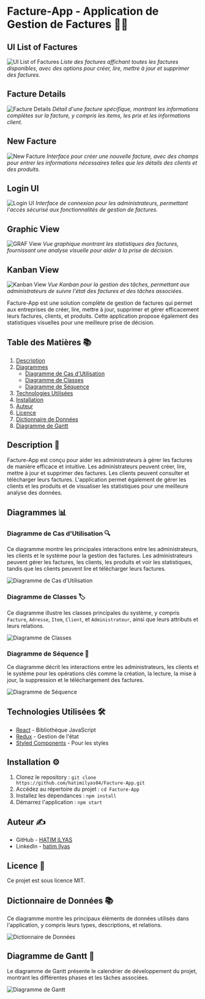 # Facture-App - Application de Gestion de Factures 💼💸

## UI List of Factures
![UI List of Factures](./ui2.PNG)
*Liste des factures affichant toutes les factures disponibles, avec des options pour créer, lire, mettre à jour et supprimer des factures.*

## Facture Details
![Facture Details](./UIFACTURE.PNG)
*Détail d'une facture spécifique, montrant les informations complètes sur la facture, y compris les items, les prix et les informations client.*

## New Facture
![New Facture](./NFACTURE.PNG)
*Interface pour créer une nouvelle facture, avec des champs pour entrer les informations nécessaires telles que les détails des clients et des produits.*

## Login UI
![Login UI](./loginUI.PNG)
*Interface de connexion pour les administrateurs, permettant l'accès sécurisé aux fonctionnalités de gestion de factures.*

## Graphic View
![GRAF View](./GRAF.PNG)
*Vue graphique montrant les statistiques des factures, fournissant une analyse visuelle pour aider à la prise de décision.*

## Kanban View
![Kanban View](./KANBAN.PNG)
*Vue Kanban pour la gestion des tâches, permettant aux administrateurs de suivre l'état des factures et des tâches associées.*

Facture-App est une solution complète de gestion de factures qui permet aux entreprises de créer, lire, mettre à jour, supprimer et gérer efficacement leurs factures, clients, et produits. Cette application propose également des statistiques visuelles pour une meilleure prise de décision.

## Table des Matières 📚

1. [Description](#description)
2. [Diagrammes](#diagrammes)
   - [Diagramme de Cas d'Utilisation](#diagramme-de-cas-dutilisation)
   - [Diagramme de Classes](#diagramme-de-classes)
   - [Diagramme de Séquence](#diagramme-de-séquence)
3. [Technologies Utilisées](#technologies-utilisées)
4. [Installation](#installation)
5. [Auteur](#auteur)
6. [Licence](#licence)
7. [Dictionnaire de Données](#dictionnaire-de-données)
8. [Diagramme de Gantt](#diagramme-de-gantt)

## Description 📝

Facture-App est conçu pour aider les administrateurs à gérer les factures de manière efficace et intuitive. Les administrateurs peuvent créer, lire, mettre à jour et supprimer des factures. Les clients peuvent consulter et télécharger leurs factures. L'application permet également de gérer les clients et les produits et de visualiser les statistiques pour une meilleure analyse des données.

## Diagrammes 📊

### Diagramme de Cas d'Utilisation 🔍

Ce diagramme montre les principales interactions entre les administrateurs, les clients et le système pour la gestion des factures. Les administrateurs peuvent gérer les factures, les clients, les produits et voir les statistiques, tandis que les clients peuvent lire et télécharger leurs factures.

![Diagramme de Cas d'Utilisation](./useCase.png)

### Diagramme de Classes 🏷️

Ce diagramme illustre les classes principales du système, y compris `Facture`, `Adresse`, `Item`, `Client`, et `Administrateur`, ainsi que leurs attributs et leurs relations.

![Diagramme de Classes](./classDiagramm.png)

### Diagramme de Séquence 🔄

Ce diagramme décrit les interactions entre les administrateurs, les clients et le système pour les opérations clés comme la création, la lecture, la mise à jour, la suppression et le téléchargement des factures.

![Diagramme de Séquence](./Sequence.png)

## Technologies Utilisées 🛠️

- [React](https://reactjs.org/) - Bibliothèque JavaScript
- [Redux](https://redux.js.org/) - Gestion de l'état
- [Styled Components](https://styled-components.com/) - Pour les styles

## Installation ⚙️

1. Clonez le repository : `git clone https://github.com/hatimilyas04/Facture-App.git`
2. Accédez au répertoire du projet : `cd Facture-App`
3. Installez les dépendances : `npm install`
4. Démarrez l'application : `npm start`

## Auteur ✍️

- GitHub - [HATIM ILYAS](https://github.com/hatimilyas04)
- LinkedIn - [hatim Ilyas](https://www.linkedin.com/in/hatimilyas04/)

## Licence 📄

Ce projet est sous licence MIT.

## Dictionnaire de Données 📚

Ce diagramme montre les principaux éléments de données utilisés dans l'application, y compris leurs types, descriptions, et relations.

![Dictionnaire de Données](./DD.PNG)

## Diagramme de Gantt 📅

Le diagramme de Gantt présente le calendrier de développement du projet, montrant les différentes phases et les tâches associées.

![Diagramme de Gantt](./ganttDiagramm.PNG)
